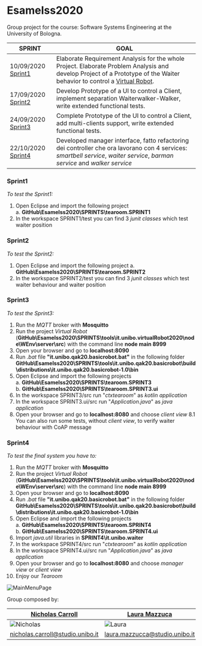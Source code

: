 # EsameIss2020

Group project for the course: Software Systems Engineering at the University of Bologna.

SPRINT | GOAL
------------ | -------------
10/09/2020 [Sprint1]() | Elaborate Requirement Analysis for the whole Project. Elaborate Problem Analysis and develop Project of a Prototype of the Waiter behavior to control a [Virtual Robot](https://github.com/anatali/iss2020LabBo/tree/master/it.unibo.virtualRobot2020).
17/09/2020 [Sprint2]() | Develop Prototype of a UI to control a Client, implement separation Waiterwalker-Walker, write extended functional tests.
24/09/2020 [Sprint3]() | Complete Prototype of the UI to control a Client, add multi-clients support, write extended functional tests.
22/10/2020 [Sprint4]() | Developed manager interface, fatto refactoring dei controller che ora lavorano con 4 services: *smartbell service*, *waiter service*, *barman service* and *walker service*

### Sprint1 
*To test the Sprint1:*
1. Open Eclipse and import the following project  
  a. **GitHub\EsameIss2020\SPRINTS\tearoom.SPRINT1**  
2. In the workspace SPRINT1/test you can find 3 *junit classes* which test waiter position

### Sprint2  
*To test the Sprint2:*
1. Open Eclipse and import the following project
  a. **GitHub\EsameIss2020\SPRINTS\tearoom.SPRINT2**  
2. In the workspace SPRINT2/test you can find 3 *junit classes* which test waiter behaviour and waiter position

### Sprint3  
*To test the Sprint3:*
1. Run the *MQTT* broker with **Mosquitto**
2. Run the project *Virtual Robot* (**GitHub\EsameIss2020\SPRINTS\tools\it.unibo.virtualRobot2020\node\WEnv\server\src**) with the command line **node main 8999**  
3. Open your browser and go to **localhost:8090**  
4. Run *.bat* file **"it.unibo.qak20.basicrobot.bat"** in the following folder **GitHub\EsameIss2020\SPRINTS\tools\it.unibo.qak20.basicrobot\build\distributions\it.unibo.qak20.basicrobot-1.0\bin**  
5. Open Eclipse and import the following projects  
  a. **GitHub\EsameIss2020\SPRINTS\tearoom.SPRINT3**  
  b. **GitHub\EsameIss2020\SPRINTS\tearoom.SPRINT3.ui**  
6. In the workspace SPRINT3/src run "*ctxtearoom*" as *kotlin application*
7. In the workspace SPRINT3.ui/src run "*Application.java*" as *java application*
8. Open your browser and go to **localhost:8080** and choose *client view* 
8.1 You can also run some tests, without *client view*, to verify waiter behaviour with CoAP message

### Sprint4  
*To test the final system you have to:*
1. Run the *MQTT* broker with **Mosquitto**
2. Run the project *Virtual Robot* (**GitHub\EsameIss2020\SPRINTS\tools\it.unibo.virtualRobot2020\node\WEnv\server\src**) with the command line **node main 8999**  
3. Open your browser and go to **localhost:8090**  
4. Run *.bat* file **"it.unibo.qak20.basicrobot.bat"** in the following folder **GitHub\EsameIss2020\SPRINTS\tools\it.unibo.qak20.basicrobot\build\distributions\it.unibo.qak20.basicrobot-1.0\bin**  
5. Open Eclipse and import the following projects  
  a. **GitHub\EsameIss2020\SPRINTS\tearoom.SPRINT4**  
  b. **GitHub\EsameIss2020\SPRINTS\tearoom.SPRINT4.ui** 
6. Import *java.util* libraries in **SPRINT4\it.unibo.waiter**    
7. In the workspace SPRINT4/src run "*ctxtearoom*" as *kotlin application*
8. In the workspace SPRINT4.ui/src run "*Application.java*" as *java application*
9. Open your browser and go to **localhost:8080** and choose *manager view* or *client view* 
10. Enjoy our *Tearoom* 

![MainMenuPage](https://github.com/lauramazzuca21/EsameIss2020/blob/sprint4/UserDocs/interfaccia.png)


Group composed by:   

[Nicholas Carroll](https://github.com/dropino) | [Laura Mazzuca](https://github.com/lauramazzuca21) | [Giuseppe Giorgio](https://github.com/gitdevel7)
------------ | ------------ | -------------
![Nicholas](https://github.com/lauramazzuca21/EsameIss2020/blob/sprint4/UserDocs/OurPics/nicholas.png) | ![Laura](https://github.com/lauramazzuca21/EsameIss2020/blob/sprint4/UserDocs/OurPics/laura.png) | ![Giuseppe](https://github.com/lauramazzuca21/EsameIss2020/blob/sprint4/UserDocs/OurPics/giuseppe.png)   
nicholas.carroll@studio.unibo.it | laura.mazzucca@studio.unibo.it | giuseppe.giorgio3@studio.unibo.it
